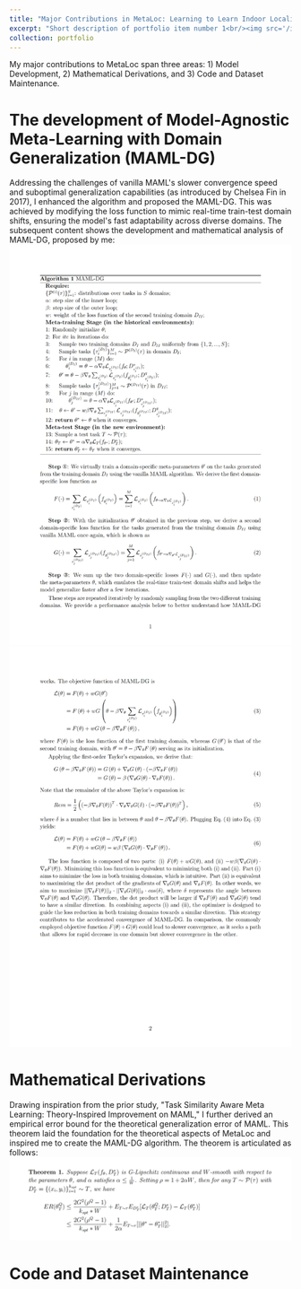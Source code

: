 ```yaml
---
title: "Major Contributions in MetaLoc: Learning to Learn Indoor Localization"
excerpt: "Short description of portfolio item number 1<br/><img src='/images/MAMLDG_1.png'>"
collection: portfolio
---
```


My major contributions to MetaLoc span three areas: 1) Model Development, 2) Mathematical Derivations, and 3) Code and Dataset Maintenance.

The development of Model-Agnostic Meta-Learning with Domain Generalization (MAML-DG)
===
Addressing the challenges of vanilla MAML's slower convergence speed and suboptimal generalization capabilities (as introduced by Chelsea Fin in 2017), I enhanced the algorithm and proposed the MAML-DG. This was achieved by modifying the loss function to mimic real-time train-test domain shifts, ensuring the model's fast adaptability across diverse domains. The subsequent content shows the development and mathematical analysis of MAML-DG, proposed by me:
![avatar](/images/MAMLDG_1.png)
![avatar](/images/MAMLDG_2.png)

Mathematical Derivations
===
Drawing inspiration from the prior study, "Task Similarity Aware Meta Learning: Theory-Inspired Improvement on MAML," I further derived an empirical error bound for the theoretical generalization error of MAML. This theorem laid the foundation for the theoretical aspects of MetaLoc and inspired me to create the MAML-DG algorithm. The theorem is articulated as follows:
![avatar](/images/Theorem_1.png)

Code and Dataset Maintenance
===
